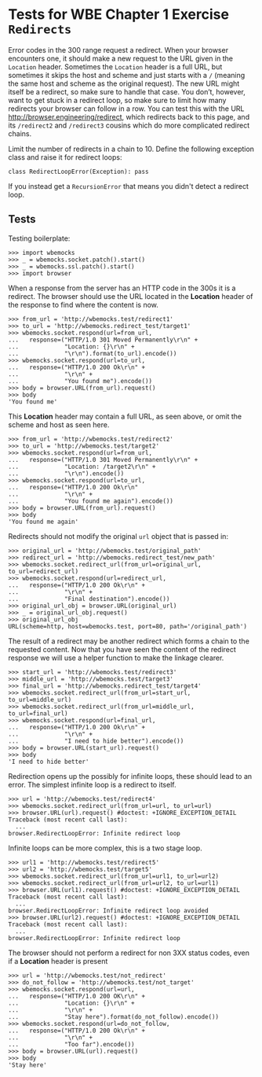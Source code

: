 Tests for WBE Chapter 1 Exercise `Redirects`
============================================

Error codes in the 300 range request a redirect. When your browser
encounters one, it should make a new request to the URL given in the
`Location` header. Sometimes the `Location` header is a full URL, but
sometimes it skips the host and scheme and just starts with a `/`
(meaning the same host and scheme as the original request). The new
URL might itself be a redirect, so make sure to handle that case. You
don’t, however, want to get stuck in a redirect loop, so make sure to
limit how many redirects your browser can follow in a row. You can
test this with the URL http://browser.engineering/redirect, which
redirects back to this page, and its `/redirect2` and `/redirect3`
cousins which do more complicated redirect chains.

Limit the number of redirects in a chain to 10. Define the following
exception class and raise it for redirect loops:

```
class RedirectLoopError(Exception): pass
```

If you instead get a `RecursionError` that means you didn't detect a
redirect loop.

Tests
-----

Testing boilerplate:

    >>> import wbemocks
    >>> _ = wbemocks.socket.patch().start()
    >>> _ = wbemocks.ssl.patch().start()
    >>> import browser

When a response from the server has an HTTP code in the 300s
  it is a redirect.
The browser should use the URL located in the __Location__ header
  of the response to find where the content is now.

    >>> from_url = 'http://wbemocks.test/redirect1'
    >>> to_url = 'http://wbemocks.redirect_test/target1'
    >>> wbemocks.socket.respond(url=from_url, 
    ...   response=("HTTP/1.0 301 Moved Permanently\r\n" +
    ...             "Location: {}\r\n" +
    ...             "\r\n").format(to_url).encode())
    >>> wbemocks.socket.respond(url=to_url,
    ...   response=("HTTP/1.0 200 Ok\r\n" +
    ...             "\r\n" +
    ...             "You found me").encode())
    >>> body = browser.URL(from_url).request()
    >>> body
    'You found me'
    
This __Location__ header may contain a full URL, as seen above, or
  omit the scheme and host as seen here.

    >>> from_url = 'http://wbemocks.test/redirect2'
    >>> to_url = 'http://wbemocks.test/target2'
    >>> wbemocks.socket.respond(url=from_url, 
    ...   response=("HTTP/1.0 301 Moved Permanently\r\n" +
    ...             "Location: /target2\r\n" + 
    ...             "\r\n").encode())
    >>> wbemocks.socket.respond(url=to_url, 
    ...   response=("HTTP/1.0 200 Ok\r\n"
    ...             "\r\n" +
    ...             "You found me again").encode())
    >>> body = browser.URL(from_url).request()
    >>> body
    'You found me again'
    
Redirects should not modify the original `url` object that is passed in:

    >>> original_url = 'http://wbemocks.test/original_path'
    >>> redirect_url = 'http://wbemocks.redirect_test/new_path'
    >>> wbemocks.socket.redirect_url(from_url=original_url, to_url=redirect_url)
    >>> wbemocks.socket.respond(url=redirect_url, 
    ...   response=("HTTP/1.0 200 Ok\r\n" +
    ...             "\r\n" +
    ...             "Final destination").encode())
    >>> original_url_obj = browser.URL(original_url)
    >>> _ = original_url_obj.request()
    >>> original_url_obj
    URL(scheme=http, host=wbemocks.test, port=80, path='/original_path')
    
The result of a redirect may be another redirect which forms
  a chain to the requested content.
Now that you have seen the content of the redirect response we
  will use a helper function to make the linkage clearer.

    >>> start_url = 'http://wbemocks.test/redirect3'
    >>> middle_url = 'http://wbemocks.test/target3'
    >>> final_url = 'http://wbemocks.redirect_test/target4'
    >>> wbemocks.socket.redirect_url(from_url=start_url, to_url=middle_url)
    >>> wbemocks.socket.redirect_url(from_url=middle_url, to_url=final_url)
    >>> wbemocks.socket.respond(url=final_url,
    ...   response=("HTTP/1.0 200 Ok\r\n" +
    ...             "\r\n" +
    ...             "I need to hide better").encode())
    >>> body = browser.URL(start_url).request()
    >>> body
    'I need to hide better'

Redirection opens up the possibly for infinite loops, these should
lead to an error. The simplest infinite loop is a redirect to itself.

    >>> url = 'http://wbemocks.test/redirect4'
    >>> wbemocks.socket.redirect_url(from_url=url, to_url=url)
    >>> browser.URL(url).request() #doctest: +IGNORE_EXCEPTION_DETAIL
    Traceback (most recent call last):
      ...
    browser.RedirectLoopError: Infinite redirect loop

Infinite loops can be more complex, this is a two stage loop.

    >>> url1 = 'http://wbemocks.test/redirect5'
    >>> url2 = 'http://wbemocks.test/target5'
    >>> wbemocks.socket.redirect_url(from_url=url1, to_url=url2)
    >>> wbemocks.socket.redirect_url(from_url=url2, to_url=url1)
    >>> browser.URL(url1).request() #doctest: +IGNORE_EXCEPTION_DETAIL
    Traceback (most recent call last):
      ...
    browser.RedirectLoopError: Infinite redirect loop avoided
    >>> browser.URL(url2).request() #doctest: +IGNORE_EXCEPTION_DETAIL
    Traceback (most recent call last):
      ...
    browser.RedirectLoopError: Infinite redirect loop

The browser should not perform a redirect for non 3XX status codes, even if
  a __Location__ header is present

    >>> url = 'http://wbemocks.test/not_redirect'
    >>> do_not_follow = 'http://wbemocks.test/not_target'
    >>> wbemocks.socket.respond(url=url, 
    ...   response=("HTTP/1.0 200 OK\r\n" +
    ...             "Location: {}\r\n" +
    ...             "\r\n" +
    ...             "Stay here").format(do_not_follow).encode())
    >>> wbemocks.socket.respond(url=do_not_follow, 
    ...   response=("HTTP/1.0 200 Ok\r\n" +
    ...             "\r\n" +
    ...             "Too far").encode())
    >>> body = browser.URL(url).request()
    >>> body
    'Stay here'


